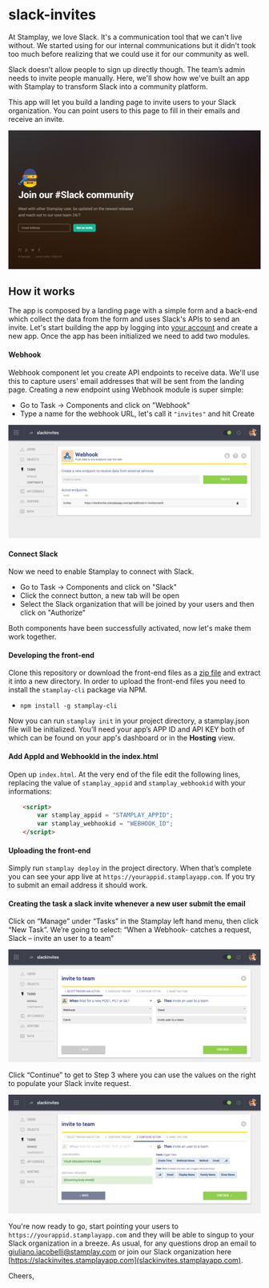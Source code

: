 # slack-invites
At Stamplay, we love Slack. It's a communication tool that we can't live without. We started using for our internal communications but it didn't took too much before realizing that we could use it for our community as well.

Slack doesn’t allow people to sign up directly though. The team’s admin needs to invite people manually. Here, we'll show how we've built an app with Stamplay to transform Slack into a community platform.

This app will let you build a landing page to invite users to your Slack organization. You can point users to this page to fill in their emails and receive an invite.

![Screenshot](./images/screenshot.png)

## How it works

The app is composed by a landing page with a simple form and a back-end which collect the data from the form and uses Slack's APIs to send an invite. Let's start building the app by logging into [your account](http://editor.stamplay.com/apps) and create a new app. Once the app has been initialized we need to add two modules.

#### Webhook
Webhook component let you create API endpoints to receive data. We'll use this to capture users' email addresses that will be sent from the landing page. Creating a new endpoint using Webhook module is super simple:

* Go to Task -> Components and click on "Webhook"
* Type a name for the webhook URL, let's call it `"invites"` and hit Create

![Webhook config](./images/webhook_config.png "Webhook config")

#### Connect Slack
Now we need to enable Stamplay to connect with Slack. 

* Go to Task -> Components and click on "Slack"
* Click the connect button, a new tab will be open
* Select the Slack organization that will be joined by your users and then click on "Authorize"

Both components have been successfully activated, now let's make them work together. 

#### Developing the front-end

Clone this repository or download the front-end files as a [zip file](https://github.com/Stamplay/slack-invites/archive/master.zip ) and extract it into a new directory. In order to upload the front-end files you need to install the `stamplay-cli` package via NPM.

* `npm install -g stamplay-cli`

Now you can run `stamplay init` in your project directory, a stamplay.json file will be initialized. You’ll need your app’s APP ID and API KEY both of which can be found on your app's dashboard or in the **Hosting** view.

#### Add AppId and WebhookId in the index.html

Open up `index.html`. At the very end of the file edit the following lines, replacing the value of `stamplay_appid` and `stamplay_webhookid` with your informations:

```html
	<script>
		var stamplay_appid = "STAMPLAY_APPID";
		var stamplay_webhookid = "WEBHOOK_ID";
	</script>
```

#### Uploading the front-end
Simply run `stamplay deploy` in the project directory. When that’s complete you can see your app live at `https://yourappid.stamplayapp.com`. If you try to submit an email address it should work.

#### Creating the task a slack invite whenever a new user submit the email
Click on “Manage” under “Tasks” in the Stamplay left hand menu, then click “New Task”. We’re going to select: “When a Webhook-  catches a request, Slack – invite an user to a team”

![Task config 1](./images/task_config_1.png "Task config 1")

Click “Continue” to get to Step 3 where you can use the values on the right to populate your Slack invite request.

![Task config 2](./images/task_config_2.png "Task config 2")

You're now ready to go, start pointing your users to `https://yourappid.stamplayapp.com` and they will be able to singup to your Slack organization in a breeze. As usual, for any questions drop an email to [giuliano.iacobelli@stamplay.com](mailto:giuliano.iacobelli@stamplay.com) or join our Slack organization here [https://slackinvites.stamplayapp.com](slackinvites.stamplayapp.com).

Cheers,



